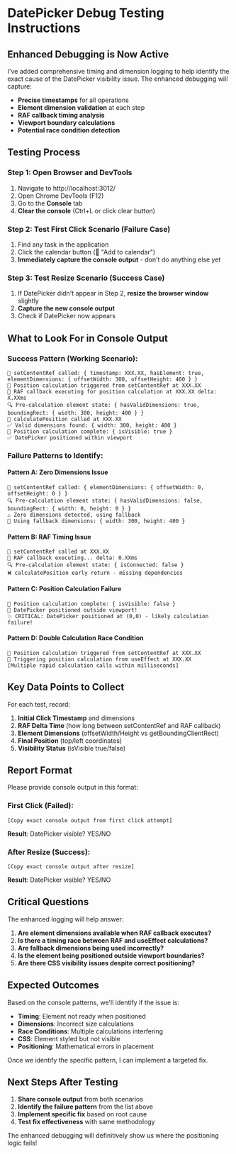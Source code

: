 # DatePicker Debug Testing Instructions

## Enhanced Debugging is Now Active

I've added comprehensive timing and dimension logging to help identify the exact cause of the DatePicker visibility issue. The enhanced debugging will capture:

- **Precise timestamps** for all operations
- **Element dimension validation** at each step  
- **RAF callback timing analysis**
- **Viewport boundary calculations**
- **Potential race condition detection**

## Testing Process

### Step 1: Open Browser and DevTools
1. Navigate to http://localhost:3012/
2. Open Chrome DevTools (F12)
3. Go to the **Console** tab
4. **Clear the console** (Ctrl+L or click clear button)

### Step 2: Test First Click Scenario (Failure Case)
1. Find any task in the application
2. Click the calendar button (📅 "Add to calendar")
3. **Immediately capture the console output** - don't do anything else yet

### Step 3: Test Resize Scenario (Success Case)
1. If DatePicker didn't appear in Step 2, **resize the browser window** slightly
2. **Capture the new console output**
3. Check if DatePicker now appears

## What to Look For in Console Output

### Success Pattern (Working Scenario):
```
🔗 setContentRef called: { timestamp: XXX.XX, hasElement: true, elementDimensions: { offsetWidth: 300, offsetHeight: 400 } }
🚀 Position calculation triggered from setContentRef at XXX.XX
🎨 RAF callback executing for position calculation at XXX.XX delta: X.XXms
🔍 Pre-calculation element state: { hasValidDimensions: true, boundingRect: { width: 300, height: 400 } }
🎯 calculatePosition called at XXX.XX
✅ Valid dimensions found: { width: 300, height: 400 }
🎯 Position calculation complete: { isVisible: true }
✅ DatePicker positioned within viewport
```

### Failure Patterns to Identify:

#### Pattern A: Zero Dimensions Issue
```
🔗 setContentRef called: { elementDimensions: { offsetWidth: 0, offsetHeight: 0 } }
🔍 Pre-calculation element state: { hasValidDimensions: false, boundingRect: { width: 0, height: 0 } }
⚠️ Zero dimensions detected, using fallback
🔧 Using fallback dimensions: { width: 300, height: 400 }
```

#### Pattern B: RAF Timing Issue  
```
🔗 setContentRef called at XXX.XX
🎨 RAF callback executing... delta: 0.XXms
🔍 Pre-calculation element state: { isConnected: false }
❌ calculatePosition early return - missing dependencies
```

#### Pattern C: Position Calculation Failure
```
🎯 Position calculation complete: { isVisible: false }
🚨 DatePicker positioned outside viewport!
💥 CRITICAL: DatePicker positioned at (0,0) - likely calculation failure!
```

#### Pattern D: Double Calculation Race Condition
```
🚀 Position calculation triggered from setContentRef at XXX.XX
🔄 Triggering position calculation from useEffect at XXX.XX  
[Multiple rapid calculation calls within milliseconds]
```

## Key Data Points to Collect

For each test, record:

1. **Initial Click Timestamp** and dimensions
2. **RAF Delta Time** (how long between setContentRef and RAF callback)
3. **Element Dimensions** (offsetWidth/Height vs getBoundingClientRect)
4. **Final Position** (top/left coordinates)
5. **Visibility Status** (isVisible true/false)

## Report Format

Please provide console output in this format:

### First Click (Failed):
```
[Copy exact console output from first click attempt]
```
**Result**: DatePicker visible? YES/NO

### After Resize (Success):
```
[Copy exact console output after resize]
```
**Result**: DatePicker visible? YES/NO

## Critical Questions

The enhanced logging will help answer:

1. **Are element dimensions available when RAF callback executes?**
2. **Is there a timing race between RAF and useEffect calculations?**
3. **Are fallback dimensions being used incorrectly?**
4. **Is the element being positioned outside viewport boundaries?**
5. **Are there CSS visibility issues despite correct positioning?**

## Expected Outcomes

Based on the console patterns, we'll identify if the issue is:
- **Timing**: Element not ready when positioned
- **Dimensions**: Incorrect size calculations  
- **Race Conditions**: Multiple calculations interfering
- **CSS**: Element styled but not visible
- **Positioning**: Mathematical errors in placement

Once we identify the specific pattern, I can implement a targeted fix.

## Next Steps After Testing

1. **Share console output** from both scenarios
2. **Identify the failure pattern** from the list above
3. **Implement specific fix** based on root cause
4. **Test fix effectiveness** with same methodology

The enhanced debugging will definitively show us where the positioning logic fails!